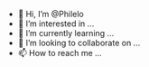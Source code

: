 - 👋 Hi, I’m @Philelo
- 👀 I’m interested in ...
- 🌱 I’m currently learning ...
- 💞️ I’m looking to collaborate on ...
- 📫 How to reach me ...

<!---
Philelo/Philelo is a ✨ special ✨ repository because its `README.md` (this file) appears on your GitHub profile.
You can click the Preview link to take a look at your changes.
--->
